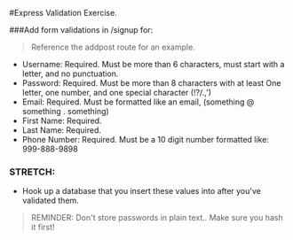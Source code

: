 #Express Validation Exercise.


###Add form validations in /signup for:
> Reference the addpost route for an example.

- Username: Required. Must be more than 6 characters, must start with a letter, and no punctuation.
- Password: Required. Must be more than 8 characters with at least One letter, one number, and one special character (!?/.,')
- Email: Required. Must be formatted like an email, (something @ something . something)
- First Name: Required.
- Last Name: Required.
- Phone Number: Required. Must be a 10 digit number formatted like: 999-888-9898

### STRETCH:

- Hook up a database that you insert these values into after you've validated them.

> REMINDER: Don't store passwords in plain text.. Make sure you hash it first!
